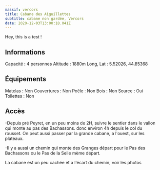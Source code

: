 ```yaml
---
massif: vercors
title: Cabane des Aiguillettes
subtitle: cabane non gardée, Vercors
date: 2020-12-03T13:00:18.041Z
---
```

Hey, this is a test !

## Informations
Capacité : 4 personnes
Altitude : 1880m
Long, Lat : 5.52026, 44.85368

## Équipements
Matelas : Non
Couvertures : Non
Poêle : Non
Bois : Non
Source : Oui
Toilettes : Non

## Accès
-Depuis pré Peyret, en un peu moins de 2H, suivre le sentier dans le vallon qui monte au pas des Bachassons. donc environ 4h depuis le col du rousset. On peut aussi passer par la grande cabane, a l'ouest, sur les plateaux.

-Il y a aussi un chemin qui monte des Granges départ pour le Pas des Bachassons ou le Pas de la Selle mème départ.

La cabane est un peu cachée et a l'écart du chemin, voir les photos
